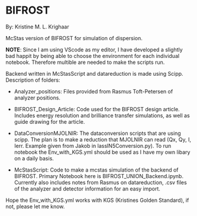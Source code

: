 # BIFROST

 By: Kristine M. L. Krighaar 
 
 McStas version of BIFROST for simulation of dispersion.

 **NOTE**: Since I am using VScode as my editor, I have developed a slightly bad happit by being able to choose the environment for each individual notebook. Therefore multible are needed to make the scripts run. 

 Backend written in McStasScript and datareduction is made using Scipp. Description of folders:
 
 - Analyzer_positions: Files provided from Rasmus Toft-Petersen of analyzer positions.
 
 - BIFROST_Design_Article: Code used for the BIFROST design article. Includes energy resolution and brilliance transfer simulations, as well as guide drawing for the article. 

 - DataConversionMJOLNIR: The dataconversion scripts that are using scipp. The plan is to make a reduction that MJOLNIR can read (Qx, Qy, I, Ierr. Example given from Jakob in lassIN5Conversion.py). To run notebook the Env_with_KGS.yml should be used as I have my own libary on a daily basis. 
 
 - McStasScript: Code to make a mcstas simulation of the backend of BIFROST. Primary Notebook here is BIFROST_UNION_Backend.ipynb. Currently also includes notes from Rasmus on datareduction, .csv files of the  analyzer and detector information for an easy import.  

 Hope the Env_with_KGS.yml works with KGS (Kristines Golden Standard), if not, please let me know. 

